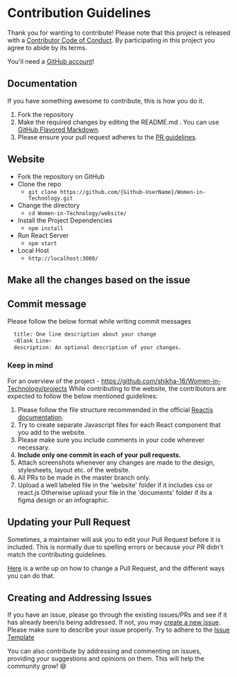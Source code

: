 # Contribution Guidelines
Thank you for wanting to contribute!
Please note that this project is released with a [Contributor Code of Conduct](Code-of-Conduct.md). By participating in this project you agree to abide by its terms.

You'll need a [GitHub account](https://github.com/join)!

## Documentation
If you have something awesome to contribute, this is how you do it.

1. Fork the repository
2. Make the required changes by editing the README.md . You can use [GitHub Flavored Markdown](https://help.github.com/articles/github-flavored-markdown/).
3. Please ensure your pull request adheres to the [PR guidelines](pull_request_template.md). 

## Website

- Fork the repository on GitHub
- Clone the repo
  - `git clone https://github.com/{Github-UserName}/Women-in-Technology.git`
- Change the directory
  - `cd Women-in-Technology/website/`
- Install the Project Dependencies
  - `npm install`
- Run React Server
  - `npm start`
- Local Host
  - `http://localhost:3000/`

## Make all the changes based on the issue
## Commit message

Please follow the below format while writing commit messages

```bash
  title: One line description about your change
  <Blank Line>
  description: An optional description of your changes.
```


### Keep in mind

For an overview of the project - https://github.com/shikha-16/Women-in-Technology/projects
While contributing to the website, the contributors are expected to follow the below mentioned guidelines:

1. Please follow the file structure recommended in the official [Reactjs documentation](https://reactjs.org/docs/faq-structure.html).
2. Try to create separate Javascript files for each React component that you add to the website. 
3. Please make sure you include comments in your code wherever necessary. 
4. **Include only one commit in each of your pull requests.**
5. Attach screenshots whenever any changes are made to the design, stylesheets, layout etc. of the website.
6. All PRs to be made in the master branch only.
7. Upload a well labeled file in the 'website' folder if it includes css or react.js Otherwise upload your file in the 'documents' folder if its a figma design or an infographic.

## Updating your Pull Request

Sometimes, a maintainer will ask you to edit your Pull Request before it is included. This is normally due to spelling errors or because your PR didn't match the contributing guidelines.

[Here](https://github.com/RichardLitt/knowledge/blob/master/github/amending-a-commit-guide.md) is a write up on how to change a Pull Request, and the different ways you can do that.


## Creating and Addressing Issues
If you have an issue, please go through the existing issues/PRs and see if it has already been/is being addressed. If not, you may [create a new issue](https://docs.github.com/en/github/managing-your-work-on-github/creating-an-issue). Please make sure to describe your issue properly. Try to adhere to the [Issue Template](https://github.com/shikha-16/Women-in-Technology/tree/master/.github/ISSUE_TEMPLATE)

You can also contribute by addressing and commenting on issues, providing your suggestions and opinions on them. This will help the community grow! :smile:


